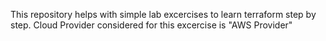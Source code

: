 This repository helps with simple lab excercises to learn terraform step by step. 
Cloud Provider considered for this excercise is "AWS Provider"
